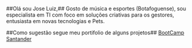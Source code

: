 ##Olá sou Jose Luiz,##
Gosto de música e esportes (Botafoguense), sou especialista em TI com foco em soluções criativas para os gestores, entusiasta em novas tecnologias e Pets.

##Como sugestão segue meu portifolio de alguns projetos## 
  [BootCamp Santander](https://github.com/zelula1955)
